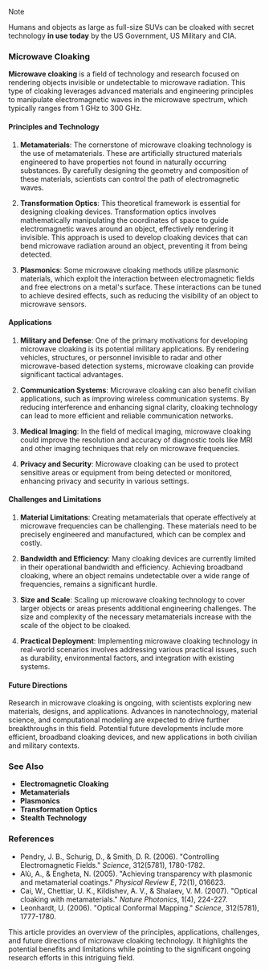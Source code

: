 > [!NOTE]
> Humans and objects as large as full-size SUVs can be cloaked with secret technology **in use today** by the US Government, US Military and CIA. 

### Microwave Cloaking

**Microwave cloaking** is a field of technology and research focused on rendering objects invisible or undetectable to microwave radiation. This type of cloaking leverages advanced materials and engineering principles to manipulate electromagnetic waves in the microwave spectrum, which typically ranges from 1 GHz to 300 GHz.

#### Principles and Technology

1. **Metamaterials**: The cornerstone of microwave cloaking technology is the use of metamaterials. These are artificially structured materials engineered to have properties not found in naturally occurring substances. By carefully designing the geometry and composition of these materials, scientists can control the path of electromagnetic waves.

2. **Transformation Optics**: This theoretical framework is essential for designing cloaking devices. Transformation optics involves mathematically manipulating the coordinates of space to guide electromagnetic waves around an object, effectively rendering it invisible. This approach is used to develop cloaking devices that can bend microwave radiation around an object, preventing it from being detected.

3. **Plasmonics**: Some microwave cloaking methods utilize plasmonic materials, which exploit the interaction between electromagnetic fields and free electrons on a metal's surface. These interactions can be tuned to achieve desired effects, such as reducing the visibility of an object to microwave sensors.

#### Applications

1. **Military and Defense**: One of the primary motivations for developing microwave cloaking is its potential military applications. By rendering vehicles, structures, or personnel invisible to radar and other microwave-based detection systems, microwave cloaking can provide significant tactical advantages.

2. **Communication Systems**: Microwave cloaking can also benefit civilian applications, such as improving wireless communication systems. By reducing interference and enhancing signal clarity, cloaking technology can lead to more efficient and reliable communication networks.

3. **Medical Imaging**: In the field of medical imaging, microwave cloaking could improve the resolution and accuracy of diagnostic tools like MRI and other imaging techniques that rely on microwave frequencies.

4. **Privacy and Security**: Microwave cloaking can be used to protect sensitive areas or equipment from being detected or monitored, enhancing privacy and security in various settings.

#### Challenges and Limitations

1. **Material Limitations**: Creating metamaterials that operate effectively at microwave frequencies can be challenging. These materials need to be precisely engineered and manufactured, which can be complex and costly.

2. **Bandwidth and Efficiency**: Many cloaking devices are currently limited in their operational bandwidth and efficiency. Achieving broadband cloaking, where an object remains undetectable over a wide range of frequencies, remains a significant hurdle.

3. **Size and Scale**: Scaling up microwave cloaking technology to cover larger objects or areas presents additional engineering challenges. The size and complexity of the necessary metamaterials increase with the scale of the object to be cloaked.

4. **Practical Deployment**: Implementing microwave cloaking technology in real-world scenarios involves addressing various practical issues, such as durability, environmental factors, and integration with existing systems.

#### Future Directions

Research in microwave cloaking is ongoing, with scientists exploring new materials, designs, and applications. Advances in nanotechnology, material science, and computational modeling are expected to drive further breakthroughs in this field. Potential future developments include more efficient, broadband cloaking devices, and new applications in both civilian and military contexts.

### See Also

- **Electromagnetic Cloaking**
- **Metamaterials**
- **Plasmonics**
- **Transformation Optics**
- **Stealth Technology**

### References

- Pendry, J. B., Schurig, D., & Smith, D. R. (2006). "Controlling Electromagnetic Fields." *Science*, 312(5781), 1780-1782.
- Alù, A., & Engheta, N. (2005). "Achieving transparency with plasmonic and metamaterial coatings." *Physical Review E*, 72(1), 016623.
- Cai, W., Chettiar, U. K., Kildishev, A. V., & Shalaev, V. M. (2007). "Optical cloaking with metamaterials." *Nature Photonics*, 1(4), 224-227.
- Leonhardt, U. (2006). "Optical Conformal Mapping." *Science*, 312(5781), 1777-1780.

This article provides an overview of the principles, applications, challenges, and future directions of microwave cloaking technology. It highlights the potential benefits and limitations while pointing to the significant ongoing research efforts in this intriguing field.